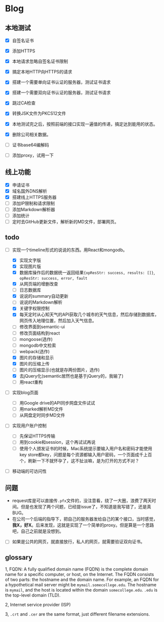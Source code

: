 # Blog

## 本地测试
- [x] 自签名证书
- [x] 添加HTTPS
- [x] 本地请求忽略自签名证书限制
- [x] 搞定本地HTTP向HTTPS的请求
- [x] 搭建一个需要单向证书认证的服务器，测试证书请求
- [x] 搭建一个需要双向证书认证的服务器，测试证书请求
- [x] 跳过CA检查
- [x] 转换JSK文件为PKCS12文件
- [x] 本地测试完之后，按照前端的接口实现一遍值的传递，搞定达到能用的状态。
- [x] 删除公司相关数据。
- [ ] 证书base64编解码
- [ ] 添加proxy，试用一下


## 线上功能
- [x] 申请证书
- [x] 域名国外DNS解析
- [x] 搭建线上HTTPS服务器
- [ ] 添加IP限制和请求限制
- [ ] 添加Markdown解析器
- [ ] 添加统计
- [ ] 定时去GitHub更新文件，解析新的MD文件，部署网页。

## todo
 - [ ] 实现一个timeline形式的说说的东西。用React和mongodb。
    - [x] 实现文字版
    - [x] 实现图片版
    - [x] 数据库操作后的数据统一返回结果`{opResStr: success, results: []}`, `opResStr: success, error, fault`
    - [x] 从网页端的增删改查
    - [ ] 日志数据库
    - [x] 说说的summary自动更新
    - [ ] 说说的Markdown解析
    - [x] 关键字权限控制
    - [x] 每天定时从心知天气的API获取几个城市的天气信息，然后存储到数据库，网页传入地理位置，然后加入天气信息。
    - [ ] 修改界面到semantic-ui
    - [ ] 修改页面结构到react
    - [ ] mongoose(选作)
    - [ ] mongodb中文检索
    - [ ] webpack(选作)
    - [x] 图片的存储和显示
    - [x] 图片的压缩上传
    - [ ] 图片的压缩显示(也就是存两份图片，选作)
    - [x] 去jQuery化(semantic居然也是基于jQuery的，我输了)
    - [ ] 用react重构
 - [ ] 实现blog页面
    - [ ] 用Google drive的API同步网盘文件试试
    - [ ] 用marked解析MD文件
    - [ ] 从网盘定时同步MD文件
 - [ ] 实现用户账户控制
    - [ ] 先保证HTTPS传输
    - [ ] 用到cookie和session，这个再试试再说
    - [ ] 使用个人颁发证书的时候，Mac系统提示要输入用户名和密码才能使用key store都key，问题是每个资源都输入用户密码，一个页面成千上百个，刷新一下不就怀孕了，这不扯淡嘛，是为打开的方式不对？
 - [ ] 移动端的可访问性
    


## 问题

- request库是可以直接传`.pfx`文件的，没注意看，绕了一大圈，浪费了两天时间。但是也发现了两个问题，已经提issue了，不知道是我写错了，还是真BUG。
- 在公司一个后端的指导下，把自己的服务器发给自己的某个接口，当时感觉，**我X，好X**。后来发现，这就是实现了一个简单的proxy。但是算是一个思路吧，自己之前就是没想到。
- [ ] 如果是公共的网页，就直接放行，私人的网页，就需要验证双向证书。

## glossary

1, FQDN: A fully qualified domain name (FQDN) is the complete domain name for a specific computer, or host, on the Internet. The FQDN consists of two parts: the hostname and the domain name. For example, an FQDN for a hypothetical mail server might be `mymail.somecollege.edu`. The hostname is `mymail`, and the host is located within the domain `somecollege.edu`. `.edu` is the top-level domain (TLD).

2, Internet service provider (ISP)

3, `.crt` and `.cer` are the same format, just different filename extensions.

